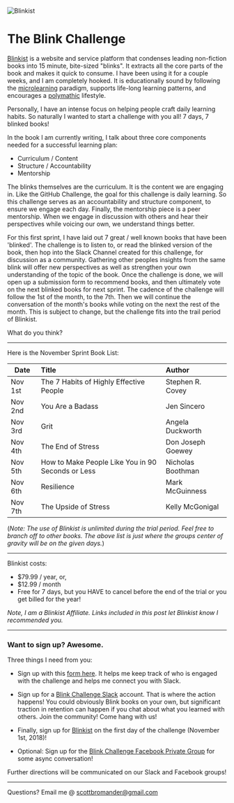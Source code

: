 ![Blinkist](https://fourminutebooks.com/wp-content/uploads/2015/12/blinkist-review-v4-logo-background.jpg)

# The Blink Challenge

[Blinkist](http://jump.blinkist.com/aff_c?offer_id=2&aff_id=5291) is a website and service platform that condenses leading non-fiction books into 15 minute, bite-sized "blinks". It extracts all the core parts of the book and makes it quick to consume. I have been using it for a couple weeks, and I am completely hooked. It is educationally sound by following the [microlearning](https://www.learngeek.co/microlearning/) paradigm, supports life-long learning patterns, and encourages a [polymathic](https://www.youtube.com/watch?v=ViwkkpROxp4) lifestyle. 

Personally, I have an intense focus on helping people craft daily learning habits. So naturally I wanted to start a challenge with you all! 7 days, 7 blinked books!

In the book I am currently writing, I talk about three core components needed for a successful learning plan:
- Curriculum / Content
- Structure / Accountability
- Mentorship

The blinks themselves are the curriculum. It is the content we are engaging in.
Like the GitHub Challenge, the goal for this challenge is daily learning. So this challenge serves as an accountability and structure component, to ensure we engage each day. Finally, the mentorship piece is a peer mentorship. When we engage in discussion with others and hear their perspectives while voicing our own, we understand things better. 

For this first sprint, I have laid out 7 great / well known books that have been 'blinked'. The challenge is to listen to, or read the blinked version of the book, then hop into the Slack Channel created for this challenge, for discussion as a community. Gathering other peoples insights from the same blink will offer new perspectives as well as strengthen your own understanding of the topic of the book. Once the challenge is done, we will open up a submission form to recommend books, and then ultimately vote on the next blinked books for next sprint. The cadence of the challenge will follow the 1st of the month, to the 7th. Then we will continue the conversation of the month's books while voting on the next the rest of the month. This is subject to change, but the challenge fits into the trail period of Blinkist.

What do you think? 

---

Here is the November Sprint Book List:

| Date        | Title           | Author  |
| ------------- |:-------------| :-----|
| Nov 1st      | The 7 Habits of Highly Effective People | Stephen R. Covey |
| Nov 2nd      | You Are a Badass |   Jen Sincero |
| Nov 3rd | Grit |    Angela Duckworth |
| Nov 4th | The End of Stress |    Don Joseph Goewey |
| Nov 5th | How to Make People Like You in 90 Seconds or Less |    Nicholas Boothman |
| Nov 6th | Resilience |    Mark McGuinness |
| Nov 7th | The Upside of Stress      |    Kelly McGonigal |

(_Note: The use of Blinkist is unlimited during the trial period. Feel free to branch off to other books. The above list is just where the groups center of gravity will be on the given days._)

---

Blinkist costs:
- $79.99 / year, or,
- $12.99 / month
- Free for 7 days, but you HAVE to cancel before the end of the trial or you get billed for the year! 

_Note, I am a Blinkist Affiliate. Links included in this post let Blinkist know I recommended you._

---

### Want to sign up? Awesome.

Three things I need from you:
- Sign up with this [form here](https://goo.gl/forms/mmBvq3wdAOlKITk33). It helps me keep track of who is engaged with the challenge and helps me connect you with Slack.
- Sign up for a [Blink Challenge Slack](https://join.slack.com/t/blinkchallenge/shared_invite/enQtNDYyMzk4NTY0NjI3LWZiZWE4OTM3NmYxYTA2YTNlY2U0NGUzMDljNzMzYWNlOGEzMDk5YmVkNGU2ZmFhNjJiZDQxNmE3YzI5OGY5NDE) account. That is where the action happens! You could obviously Blink books on your own, but significant traction in retention can happen if you chat about what you learned with others. Join the community! Come hang with us!
- Finally, sign up for [Blinkist](http://jump.blinkist.com/aff_c?offer_id=2&aff_id=5291) on the first day of the challenge (November 1st, 2018)!

- Optional: Sign up for the [Blink Challenge Facebook Private Group](https://www.facebook.com/groups/1683504341754749/) for some async conversation!

Further directions will be communicated on our Slack and Facebook groups!

---

Questions? Email me @ scottbromander@gmail.com
